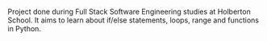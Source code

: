Project done during Full Stack Software Engineering studies at Holberton School. It aims to learn about if/else statements, loops, range and functions in Python.
